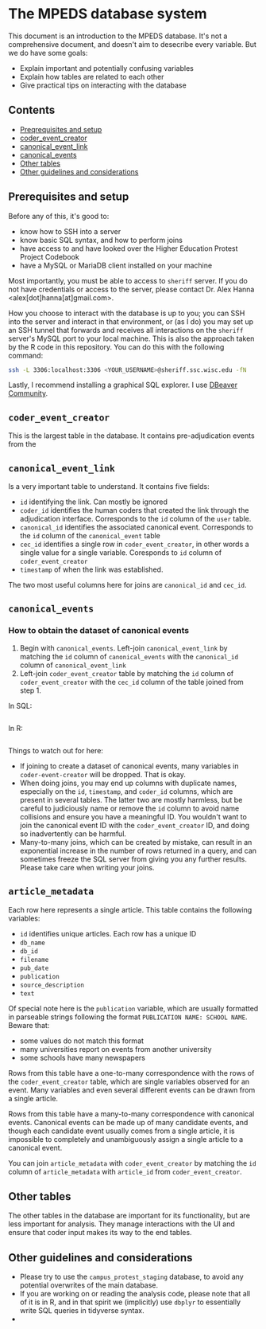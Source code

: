 # The MPEDS database system

This document is an introduction to the MPEDS database. It's not a
comprehensive document, and doesn't aim to desecribe every variable. But
we do have some goals:

- Explain important and potentially confusing variables
- Explain how tables are related to each other
- Give practical tips on interacting with the database

## Contents

- [Preqrequisites and setup](#prerequisites-and-setup)
- [coder_event_creator](#coder-event-creator)
- [canonical_event_link](#canonical-event-link)
- [canonical_events](#canonical-events)
- [Other tables](#other-tables)
- [Other guidelines and considerations](#other-guidelines-and-considerations)

## Prerequisites and setup

Before any of this, it's good to:

- know how to SSH into a server
- know basic SQL syntax, and how to perform joins
- have access to and have looked over the Higher Education Protest
  Project Codebook
- have a MySQL or MariaDB client installed on your machine

Most importantly, you must be able to access to `sheriff` server. If you
do not have credentials or access to the server, please contact Dr. Alex
Hanna <alex[dot]hanna[at]gmail.com>.

How you choose to interact with the database is up to you; you can SSH
into the server and interact in that environment, or (as I do) you may
set up an SSH tunnel that forwards and receives all interactions on the
`sheriff` server's MySQL port to your local machine. This is also the
approach taken by the R code in this repository. You can do this with
the following command:

```sh
ssh -L 3306:localhost:3306 <YOUR_USERNAME>@sheriff.ssc.wisc.edu -fN
```

Lastly, I recommend installing a graphical SQL explorer. I use
[DBeaver Community](https://dbeaver.io).

## `coder_event_creator`

This is the largest table in the database. It contains pre-adjudication
events from the

## `canonical_event_link`

Is a very important table to understand. It contains five fields:

- `id` identifying the link. Can mostly be ignored
- `coder_id` identifies the human coders that created the link through
  the adjudication interface. Corresponds to the `id` column of the
  `user` table.
- `canonical_id` identifies the associated canonical event. Corresponds
  to the `id` column of the `canonical_event` table
- `cec_id` identifies a single row in `coder_event_creator`, in other
  words a single value for a single variable. Coresponds to `id` column
  of `coder_event_creator`
- `timestamp` of when the link was established.

The two most useful columns here for joins are `canonical_id` and
`cec_id`.

## `canonical_events`

### How to obtain the dataset of canonical events

1. Begin with `canonical_events`. Left-join `canonical_event_link` by
   matching the `id` column of `canonical_events` with the
   `canonical_id` column of `canonical_event_link`
2. Left-join `coder_event_creator` table by matching the `id` column of
   `coder_event_creator` with the `cec_id` column of the table joined
   from step 1.

In SQL:

```sql

```

In R:

```r

```

Things to watch out for here:

- If joining to create a dataset of canonical events, many variables in
  `coder-event-creator` will be dropped. That is okay.
- When doing joins, you may end up columns with duplicate names,
  especially on the `id`, `timestamp`, and `coder_id` columns, which are
  present in several tables. The latter two are mostly harmless, but be
  careful to judiciously name or remove the `id` column to avoid name
  collisions and ensure you have a meaningful ID. You wouldn't want to
  join the canonical event ID with the `coder_event_creator` ID, and
  doing so inadvertently can be harmful.
- Many-to-many joins, which can be created by mistake, can result in an
  exponential increase in the number of rows returned in a query, and
  can sometimes freeze the SQL server from giving you any further
  results. Please take care when writing your joins.

## `article_metadata`

Each row here represents a single article. This table contains the
following variables:

- `id` identifies unique articles. Each row has a unique ID
- `db_name`
- `db_id`
- `filename`
- `pub_date`
- `publication`
- `source_description`
- `text`

Of special note here is the `publication` variable, which are usually
formatted in parseable strings following the format
`PUBLICATION NAME: SCHOOL NAME`. Beware that:

- some values do not match this format
- many universities report on events from another university
- some schools have many newspapers

Rows from this table have a one-to-many correspondence with the rows of
the `coder_event_creator` table, which are single variables observed for
an event. Many variables and even several different events can be drawn
from a single article.

Rows from this table have a many-to-many correspondence with canonical
events. Canonical events can be made up of many candidate events, and
though each candidate event usually comes from a single article, it is
impossible to completely and unambiguously assign a single article to a
canonical event.

You can join `article_metadata` with `coder_event_creator` by matching
the `id` column of `article_metadata` with `article_id` from
`coder_event_creator`.

## Other tables

The other tables in the database are important for its functionality,
but are less important for analysis. They manage interactions with the
UI and ensure that coder input makes its way to the end tables.

## Other guidelines and considerations

- Please try to use the `campus_protest_staging` database, to avoid any
  potential overwrites of the main database.
- If you are working on or reading the analysis code, please note that
  all of it is in R, and in that spirit we (implicitly) use `dbplyr` to
  essentially write SQL queries in tidyverse syntax.
-
